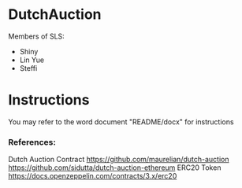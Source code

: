 # DutchAuction
Members of SLS:
- Shiny
- Lin Yue
- Steffi
# Instructions
You may refer to the word document "README/docx" for instructions
### References:
Dutch Auction Contract
https://github.com/maurelian/dutch-auction
https://github.com/sidutta/dutch-auction-ethereum
ERC20 Token
https://docs.openzeppelin.com/contracts/3.x/erc20
